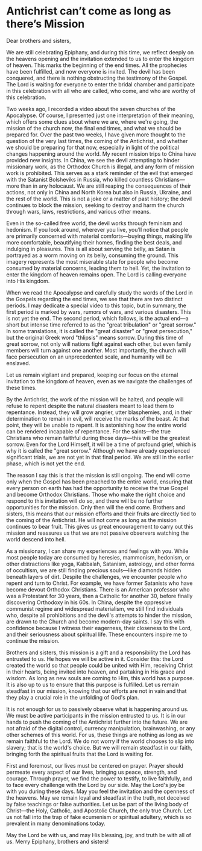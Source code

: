 # Antichrist can’t come as long as there’s Mission

Dear brothers and sisters,

We are still celebrating Epiphany, and during this time, we reflect deeply on the heavens opening and the invitation extended to us to enter the kingdom of heaven. This marks the beginning of the end times. All the prophecies have been fulfilled, and now everyone is invited. The devil has been conquered, and there is nothing obstructing the testimony of the Gospel. The Lord is waiting for everyone to enter the bridal chamber and participate in this celebration with all who are called, who come, and who are worthy of this celebration.

Two weeks ago, I recorded a video about the seven churches of the Apocalypse. Of course, I presented just one interpretation of their meaning, which offers some clues about where we are, where we're going, the mission of the church now, the final end times, and what we should be prepared for. Over the past two weeks, I have given more thought to the question of the very last times, the coming of the Antichrist, and whether we should be preparing for that now, especially in light of the political changes happening around the world. My recent mission trips to China have provided new insights. In China, we see the devil attempting to hinder missionary work, as the Orthodox Church is illegal, and any form of mission work is prohibited. This serves as a stark reminder of the evil that emerged with the Satanist Bolsheviks in Russia, who killed countless Christians—more than in any holocaust. We are still reaping the consequences of their actions, not only in China and North Korea but also in Russia, Ukraine, and the rest of the world. This is not a joke or a matter of past history; the devil continues to block the mission, seeking to destroy and harm the church through wars, laws, restrictions, and various other means.

Even in the so-called free world, the devil works through feminism and hedonism. If you look around, wherever you live, you’ll notice that people are primarily concerned with material comforts—buying things, making life more comfortable, beautifying their homes, finding the best deals, and indulging in pleasures. This is all about serving the belly, as Satan is portrayed as a worm moving on its belly, consuming the ground. This imagery represents the most miserable state for people who become consumed by material concerns, leading them to hell. Yet, the invitation to enter the kingdom of heaven remains open. The Lord is calling everyone into His kingdom.

When we read the Apocalypse and carefully study the words of the Lord in the Gospels regarding the end times, we see that there are two distinct periods. I may dedicate a special video to this topic, but in summary, the first period is marked by wars, rumors of wars, and various disasters. This is not yet the end. The second period, which follows, is the actual end—a short but intense time referred to as the "great tribulation" or "great sorrow." In some translations, it is called the "great disaster" or "great persecution," but the original Greek word "thlipsis" means sorrow. During this time of great sorrow, not only will nations fight against each other, but even family members will turn against one another. Most importantly, the church will face persecution on an unprecedented scale, and humanity will be enslaved.

Let us remain vigilant and prepared, keeping our focus on the eternal invitation to the kingdom of heaven, even as we navigate the challenges of these times.

By the Antichrist, the work of the mission will be halted, and people will refuse to repent despite the natural disasters meant to lead them to repentance. Instead, they will grow angrier, utter blasphemies, and, in their determination to remain in evil, will receive the marks of the beast. At that point, they will be unable to repent. It is astonishing how the entire world can be rendered incapable of repentance. For the saints—the true Christians who remain faithful during those days—this will be the greatest sorrow. Even for the Lord Himself, it will be a time of profound grief, which is why it is called the "great sorrow." Although we have already experienced significant trials, we are not yet in that final period. We are still in the earlier phase, which is not yet the end. 

The reason I say this is that the mission is still ongoing. The end will come only when the Gospel has been preached to the entire world, ensuring that every person on earth has had the opportunity to receive the true Gospel and become Orthodox Christians. Those who make the right choice and respond to this invitation will do so, and there will be no further opportunities for the mission. Only then will the end come. Brothers and sisters, this means that our mission efforts and their fruits are directly tied to the coming of the Antichrist. He will not come as long as the mission continues to bear fruit. This gives us great encouragement to carry out this mission and reassures us that we are not passive observers watching the world descend into hell. 

As a missionary, I can share my experiences and feelings with you. While most people today are consumed by heresies, mammonism, hedonism, or other distractions like yoga, Kabbalah, Satanism, astrology, and other forms of occultism, we are still finding precious souls—like diamonds hidden beneath layers of dirt. Despite the challenges, we encounter people who repent and turn to Christ. For example, we have former Satanists who have become devout Orthodox Christians. There is an American professor who was a Protestant for 30 years, then a Catholic for another 30, before finally discovering Orthodoxy in his 60s. In China, despite the oppressive communist regime and widespread materialism, we still find individuals who, despite all prohibitions and the devil's attempts to hinder the mission, are drawn to the Church and become modern-day saints. I say this with confidence because I witness their eagerness, their closeness to the Lord, and their seriousness about spiritual life. These encounters inspire me to continue the mission.

Brothers and sisters, this mission is a gift and a responsibility the Lord has entrusted to us. He hopes we will be active in it. Consider this: the Lord created the world so that people could be united with Him, receiving Christ in their hearts, being invited into heaven, and partaking in His grace and wisdom. As long as new souls are coming to Him, this world has a purpose. It is also up to us to ensure that this purpose is fulfilled. Let us remain steadfast in our mission, knowing that our efforts are not in vain and that they play a crucial role in the unfolding of God's plan.

It is not enough for us to passively observe what is happening around us. We must be active participants in the mission entrusted to us. It is in our hands to push the coming of the Antichrist further into the future. We are not afraid of the digital control, currency manipulation, brainwashing, or any other schemes of this world. For us, these things are nothing as long as we remain faithful to the Lord. We do not worry if the world chooses to slip into slavery; that is the world's choice. But we will remain steadfast in our faith, bringing forth the spiritual fruits that the Lord is waiting for. 

First and foremost, our lives must be centered on prayer. Prayer should permeate every aspect of our lives, bringing us peace, strength, and courage. Through prayer, we find the power to testify, to live faithfully, and to face every challenge with the Lord by our side. May the Lord's joy be with you during these days. May you feel the invitation and the openness of the heavens. May we remain loyal and steadfast in the truth, not deceived by false teachings or false authorities. Let us be part of the living body of Christ—the Holy, Catholic, and Apostolic Church, the only true Church. Let us not fall into the trap of fake ecumenism or spiritual adultery, which is so prevalent in many denominations today.

May the Lord be with us, and may His blessing, joy, and truth be with all of us. Merry Epiphany, brothers and sisters!

